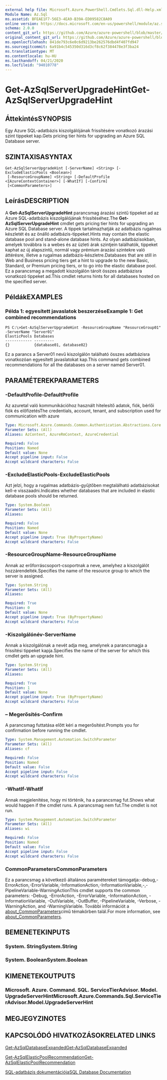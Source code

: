 ```yaml
---
external help file: Microsoft.Azure.PowerShell.Cmdlets.Sql.dll-Help.xml
Module Name: Az.Sql
ms.assetid: BFEAE1F7-56E3-4EA9-B39A-ED09582C8A09
online version: https://docs.microsoft.com/en-us/powershell/module/az.sql/get-azsqlserverupgradehint
schema: 2.0.0
content_git_url: https://github.com/Azure/azure-powershell/blob/master/src/Sql/Sql/help/Get-AzSqlServerUpgradeHint.md
original_content_git_url: https://github.com/Azure/azure-powershell/blob/master/src/Sql/Sql/help/Get-AzSqlServerUpgradeHint.md
ms.openlocfilehash: 841de793c6e0c6d9213be262576dbd4f407fd947
ms.sourcegitcommit: 6a91b4c545350d316d3cf8c62f384478e3f3ba24
ms.translationtype: MT
ms.contentlocale: hu-HU
ms.lasthandoff: 04/21/2020
ms.locfileid: "94010778"
---
```

# <span data-ttu-id="dd88c-101">Get-AzSqlServerUpgradeHint</span><span class="sxs-lookup"><span data-stu-id="dd88c-101">Get-AzSqlServerUpgradeHint</span></span>

## <span data-ttu-id="dd88c-102">Áttekintés</span><span class="sxs-lookup"><span data-stu-id="dd88c-102">SYNOPSIS</span></span>
<span data-ttu-id="dd88c-103">Egy Azure SQL-adatbázis kiszolgálójának frissítésére vonatkozó árazási szint tippeket kap.</span><span class="sxs-lookup"><span data-stu-id="dd88c-103">Gets pricing tier hints for upgrading an Azure SQL Database server.</span></span>

## <span data-ttu-id="dd88c-104">SZINTAXISA</span><span class="sxs-lookup"><span data-stu-id="dd88c-104">SYNTAX</span></span>

```
Get-AzSqlServerUpgradeHint [-ServerName] <String> [-ExcludeElasticPools <Boolean>]
 [-ResourceGroupName] <String> [-DefaultProfile <IAzureContextContainer>] [-WhatIf] [-Confirm]
 [<CommonParameters>]
```

## <span data-ttu-id="dd88c-105">Leírás</span><span class="sxs-lookup"><span data-stu-id="dd88c-105">DESCRIPTION</span></span>
<span data-ttu-id="dd88c-106">A **Get-AzSqlServerUpgradeHint** parancsmag árazási szintű tippeket ad az Azure SQL-adatbázis kiszolgálójának frissítéséhez.</span><span class="sxs-lookup"><span data-stu-id="dd88c-106">The **Get-AzSqlServerUpgradeHint** cmdlet gets pricing tier hints for upgrading an Azure SQL Database server.</span></span>
<span data-ttu-id="dd88c-107">A tippek tartalmazhatják az adatbázis rugalmas készletét és az önálló adatbázis-tippeket.</span><span class="sxs-lookup"><span data-stu-id="dd88c-107">Hints may contain the elastic database pool and stand-alone database hints.</span></span>
<span data-ttu-id="dd88c-108">Az olyan adatbázisokban, amelyek továbbra is a webes és az üzleti árak szintjein találhatók, tippeket kaphat az új alapszintű, normál vagy prémium árazási szintekre való áttérésre, illetve a rugalmas adatbázis-készletre.</span><span class="sxs-lookup"><span data-stu-id="dd88c-108">Databases that are still in Web and Business pricing tiers get a hint to upgrade to the new Basic, Standard, or Premium pricing tiers, or to go into the elastic database pool.</span></span>
<span data-ttu-id="dd88c-109">Ez a parancsmag a megadott kiszolgálón tárolt összes adatbázisra vonatkozó tippeket ad.</span><span class="sxs-lookup"><span data-stu-id="dd88c-109">This cmdlet returns hints for all databases hosted on the specified server.</span></span>

## <span data-ttu-id="dd88c-110">Példák</span><span class="sxs-lookup"><span data-stu-id="dd88c-110">EXAMPLES</span></span>

### <span data-ttu-id="dd88c-111">Példa 1: egyesített javaslatok beszerzése</span><span class="sxs-lookup"><span data-stu-id="dd88c-111">Example 1: Get combined recommendations</span></span>
```
PS C:\>Get-AzSqlServerUpgradeHint -ResourceGroupName "ResourceGroup01" -ServerName "Server01"
ElasticPools Databases           
------------ ---------           
{}           {database01, database02}
```

<span data-ttu-id="dd88c-112">Ez a parancs a Server01 nevű kiszolgálón található összes adatbázisra vonatkozóan egyesített javaslatokat kap.</span><span class="sxs-lookup"><span data-stu-id="dd88c-112">This command gets combined recommendations for all the databases on a server named Server01.</span></span>

## <span data-ttu-id="dd88c-113">PARAMÉTEREK</span><span class="sxs-lookup"><span data-stu-id="dd88c-113">PARAMETERS</span></span>

### <span data-ttu-id="dd88c-114">-DefaultProfile</span><span class="sxs-lookup"><span data-stu-id="dd88c-114">-DefaultProfile</span></span>
<span data-ttu-id="dd88c-115">Az azuretal való kommunikációhoz használt hitelesítő adatok, fiók, bérlői fiók és előfizetés</span><span class="sxs-lookup"><span data-stu-id="dd88c-115">The credentials, account, tenant, and subscription used for communication with azure</span></span>

```yaml
Type: Microsoft.Azure.Commands.Common.Authentication.Abstractions.Core.IAzureContextContainer
Parameter Sets: (All)
Aliases: AzContext, AzureRmContext, AzureCredential

Required: False
Position: Named
Default value: None
Accept pipeline input: False
Accept wildcard characters: False
```

### <span data-ttu-id="dd88c-116">-ExcludeElasticPools</span><span class="sxs-lookup"><span data-stu-id="dd88c-116">-ExcludeElasticPools</span></span>
<span data-ttu-id="dd88c-117">Azt jelzi, hogy a rugalmas adatbázis-gyűjtőben megtalálható adatbázisokat kell-e visszaadni.</span><span class="sxs-lookup"><span data-stu-id="dd88c-117">Indicates whether databases that are included in elastic database pools should be returned.</span></span>

```yaml
Type: System.Boolean
Parameter Sets: (All)
Aliases:

Required: False
Position: Named
Default value: None
Accept pipeline input: True (ByPropertyName)
Accept wildcard characters: False
```

### <span data-ttu-id="dd88c-118">-ResourceGroupName</span><span class="sxs-lookup"><span data-stu-id="dd88c-118">-ResourceGroupName</span></span>
<span data-ttu-id="dd88c-119">Annak az erőforráscsoport-csoportnak a neve, amelyhez a kiszolgálót hozzárendelték.</span><span class="sxs-lookup"><span data-stu-id="dd88c-119">Specifies the name of the resource group to which the server is assigned.</span></span>

```yaml
Type: System.String
Parameter Sets: (All)
Aliases:

Required: True
Position: 0
Default value: None
Accept pipeline input: True (ByPropertyName)
Accept wildcard characters: False
```

### <span data-ttu-id="dd88c-120">-Kiszolgálónév</span><span class="sxs-lookup"><span data-stu-id="dd88c-120">-ServerName</span></span>
<span data-ttu-id="dd88c-121">Annak a kiszolgálónak a nevét adja meg, amelynek a parancsmagja a frissítési tippeket kapja.</span><span class="sxs-lookup"><span data-stu-id="dd88c-121">Specifies the name of the server for which this cmdlet gets an upgrade hint.</span></span>

```yaml
Type: System.String
Parameter Sets: (All)
Aliases:

Required: True
Position: 1
Default value: None
Accept pipeline input: True (ByPropertyName)
Accept wildcard characters: False
```

### <span data-ttu-id="dd88c-122">– Megerősítés</span><span class="sxs-lookup"><span data-stu-id="dd88c-122">-Confirm</span></span>
<span data-ttu-id="dd88c-123">A parancsmag futtatása előtt kéri a megerősítést.</span><span class="sxs-lookup"><span data-stu-id="dd88c-123">Prompts you for confirmation before running the cmdlet.</span></span>

```yaml
Type: System.Management.Automation.SwitchParameter
Parameter Sets: (All)
Aliases: cf

Required: False
Position: Named
Default value: False
Accept pipeline input: False
Accept wildcard characters: False
```

### <span data-ttu-id="dd88c-124">-WhatIf</span><span class="sxs-lookup"><span data-stu-id="dd88c-124">-WhatIf</span></span>
<span data-ttu-id="dd88c-125">Annak megjelenítése, hogy mi történik, ha a parancsmag fut.</span><span class="sxs-lookup"><span data-stu-id="dd88c-125">Shows what would happen if the cmdlet runs.</span></span>
<span data-ttu-id="dd88c-126">A parancsmag nem fut.</span><span class="sxs-lookup"><span data-stu-id="dd88c-126">The cmdlet is not run.</span></span>

```yaml
Type: System.Management.Automation.SwitchParameter
Parameter Sets: (All)
Aliases: wi

Required: False
Position: Named
Default value: False
Accept pipeline input: False
Accept wildcard characters: False
```

### <span data-ttu-id="dd88c-127">CommonParameters</span><span class="sxs-lookup"><span data-stu-id="dd88c-127">CommonParameters</span></span>
<span data-ttu-id="dd88c-128">Ez a parancsmag a következő általános paramétereket támogatja:-debug,-ErrorAction,-ErrorVariable,-InformationAction,-InformationVariable,-,-PipelineVariable-WarningAction</span><span class="sxs-lookup"><span data-stu-id="dd88c-128">This cmdlet supports the common parameters: -Debug, -ErrorAction, -ErrorVariable, -InformationAction, -InformationVariable, -OutVariable, -OutBuffer, -PipelineVariable, -Verbose, -WarningAction, and -WarningVariable.</span></span> <span data-ttu-id="dd88c-129">További információt a [about_CommonParameters](http://go.microsoft.com/fwlink/?LinkID=113216)című témakörben talál.</span><span class="sxs-lookup"><span data-stu-id="dd88c-129">For more information, see [about_CommonParameters](http://go.microsoft.com/fwlink/?LinkID=113216).</span></span>

## <span data-ttu-id="dd88c-130">BEMENETEK</span><span class="sxs-lookup"><span data-stu-id="dd88c-130">INPUTS</span></span>

### <span data-ttu-id="dd88c-131">System. String</span><span class="sxs-lookup"><span data-stu-id="dd88c-131">System.String</span></span>

### <span data-ttu-id="dd88c-132">System. Boolean</span><span class="sxs-lookup"><span data-stu-id="dd88c-132">System.Boolean</span></span>

## <span data-ttu-id="dd88c-133">KIMENETEK</span><span class="sxs-lookup"><span data-stu-id="dd88c-133">OUTPUTS</span></span>

### <span data-ttu-id="dd88c-134">Microsoft. Azure. Command. SQL. ServiceTierAdvisor. Model. UpgradeServerHint</span><span class="sxs-lookup"><span data-stu-id="dd88c-134">Microsoft.Azure.Commands.Sql.ServiceTierAdvisor.Model.UpgradeServerHint</span></span>

## <span data-ttu-id="dd88c-135">MEGJEGYZI</span><span class="sxs-lookup"><span data-stu-id="dd88c-135">NOTES</span></span>

## <span data-ttu-id="dd88c-136">KAPCSOLÓDÓ HIVATKOZÁSOK</span><span class="sxs-lookup"><span data-stu-id="dd88c-136">RELATED LINKS</span></span>

[<span data-ttu-id="dd88c-137">Get-AzSqlDatabaseExpanded</span><span class="sxs-lookup"><span data-stu-id="dd88c-137">Get-AzSqlDatabaseExpanded</span></span>](./Get-AzSqlDatabaseExpanded.md)

[<span data-ttu-id="dd88c-138">Get-AzSqlElasticPoolRecommendation</span><span class="sxs-lookup"><span data-stu-id="dd88c-138">Get-AzSqlElasticPoolRecommendation</span></span>](./Get-AzSqlElasticPoolRecommendation.md)

[<span data-ttu-id="dd88c-139">SQL-adatbázis dokumentációja</span><span class="sxs-lookup"><span data-stu-id="dd88c-139">SQL Database Documentation</span></span>](https://docs.microsoft.com/azure/sql-database/)


